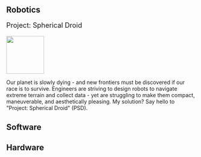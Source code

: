 <h2> Robotics </h2>

<div content class="projects">
  <div content>
    <p style="font-size:18px"> Project: Spherical Droid </p>
    <img src="/assets/psd.png" width="100" height="100">
  </div>
  <div content>
    <p> Our planet is slowly dying - and new frontiers must be discovered if our race is to survive. Engineers are striving to design robots to navigate extreme terrain and collect data - yet are struggling to make them compact, maneuverable, and aesthetically pleasing. My solution? Say hello to "Project: Spherical Droid" (PSD). </p>
  </div>
</div>

<h2> Software </h2>
<h2> Hardware </h2>
